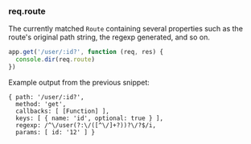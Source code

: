 <h3 id='req.route'>req.route</h3>

The currently matched `Route` containing
several properties such as the route's original path
string, the regexp generated, and so on.

```js
app.get('/user/:id?', function (req, res) {
  console.dir(req.route)
})
```

Example output from the previous snippet:

```
{ path: '/user/:id?',
  method: 'get',
  callbacks: [ [Function] ],
  keys: [ { name: 'id', optional: true } ],
  regexp: /^\/user(?:\/([^\/]+?))?\/?$/i,
  params: [ id: '12' ] }
```
